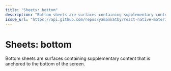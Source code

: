 ```yaml
---
title: "Sheets: bottom"
description: "Bottom sheets are surfaces containing supplementary content that is anchored to the bottom of the screen."
issue_url: "https://api.github.com/repos/yamankatby/react-native-material/issues/9"
---
```


# Sheets: bottom

Bottom sheets are surfaces containing supplementary content that is anchored to the bottom of the screen.
